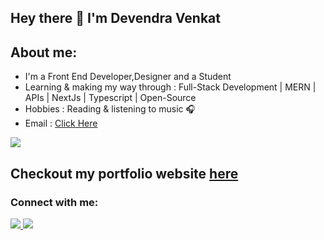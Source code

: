 ## Hey there 👋 I'm Devendra Venkat
## About me:
- I'm a Front End Developer,Designer and a Student
- Learning & making my way through : Full-Stack Development | MERN | APIs | NextJs | Typescript | Open-Source
- Hobbies : Reading & listening to music 🎧
- Email : [Click Here](mutyala.devendravenkat15@gmail.com)
<p>
  <a href="https://github.com/devendravenkatm">
    <img src="https://skillicons.dev/icons?i=html,css,js,react,nodejs,python,java" />
  </a>
</p>

## Checkout my portfolio website [here](https://devendravenkatm.github.io/)

### Connect with me:
<p>
  <a href="https://www.linkedin.com/in/devendravenkat/">
    <img src="https://skillicons.dev/icons?i=linkedin" />
  </a>
  <a href="https://twitter.com/agentofchaos000">
    <img src="https://skillicons.dev/icons?i=twitter" />
  </a>
</p>

